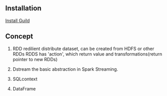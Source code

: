 ## Installation
[Install Guild](http://zhongyaonan.com/hadoop-tutorial/setting-up-hadoop-2-6-on-mac-osx-yosemite.html)
  
## Concept

1. RDD
    redilient distribute dataset, can be created from HDFS or other RDDs
    RDDS has 'action', which return value and transformations(return pointer to new RDDs)  

2. Dstream
     the basic abstraction in Spark Streaming.
3. SQLcontext

4. DataFrame



